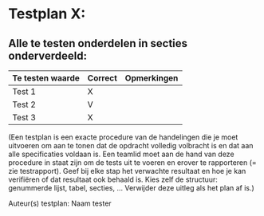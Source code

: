 # Testplan X: 
## Alle te testen onderdelen in secties onderverdeeld: 

| Te testen waarde | Correct           | Opmerkingen  |
| ------------- |-------------| -----|
| Test 1        |  X |           |
| Test 2        | V |  |
| Test 3        | X |  |




(Een testplan is een exacte procedure van de handelingen die je moet uitvoeren om aan te tonen dat de opdracht volledig volbracht is en dat aan alle specificaties voldaan is. Een teamlid moet aan de hand van deze procedure in staat zijn om de tests uit te voeren en erover te rapporteren (= zie testrapport). Geef bij elke stap het verwachte resultaat en hoe je kan verifiëren of dat resultaat ook behaald is. Kies zelf de structuur: genummerde lijst, tabel, secties, ... Verwijder deze uitleg als het plan af is.)

Auteur(s) testplan: Naam tester



